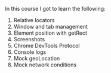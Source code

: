 In this course I got to learn the following:

 1. Relative locators
 2. Window and tab management
 3. Element position with getRect
 4. Screenshots
 5. Chrome DevTools Protocol
 6. Console logs
 7. Mock geoLocation
 8. Mock network conditions
